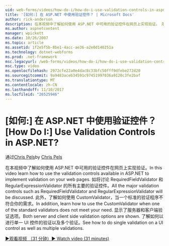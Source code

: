 ```yaml
---
uid: web-forms/videos/how-do-i/how-do-i-use-validation-controls-in-aspnet
title: '[如何:] 在 ASP.NET 中使用验证控件？ | Microsoft Docs'
author: rick-anderson
description: 在本视频中了解如何使用 ASP.NET 中可用的验证控件在网页上实现验证。 所有主要的验证控制如...
ms.author: aspnetcontent
manager: wpickett
ms.date: 10/26/2007
ms.topic: article
ms.assetid: 1f2e5f5b-8be1-4acc-ae36-a2e0d140251a
ms.technology: dotnet-webforms
ms.prod: .net-framework
msc.legacyurl: /web-forms/videos/how-do-i/how-do-i-use-validation-controls-in-aspnet
msc.type: video
ms.openlocfilehash: 2972cfe22a0e4dac8c33bfc50fff9dfebe272d20
ms.sourcegitcommit: 9a9483aceb34591c97451997036a9120c3fe2baf
ms.translationtype: MT
ms.contentlocale: zh-CN
ms.lasthandoff: 11/10/2017
ms.locfileid: "26525946"
---
```

<a name="how-do-i--use-validation-controls-in-aspnet"></a><span data-ttu-id="5e614-105">[如何:] 在 ASP.NET 中使用验证控件？</span><span class="sxs-lookup"><span data-stu-id="5e614-105">[How Do I:]  Use Validation Controls in ASP.NET?</span></span>
====================
<span data-ttu-id="5e614-106">通过[Chris Pels](https://twitter.com/chrispels)</span><span class="sxs-lookup"><span data-stu-id="5e614-106">by [Chris Pels](https://twitter.com/chrispels)</span></span>

<span data-ttu-id="5e614-107">在本视频中了解如何使用 ASP.NET 中可用的验证控件在网页上实现验证。</span><span class="sxs-lookup"><span data-stu-id="5e614-107">In this video learn how to use the validation controls available in ASP.NET to implement validation on your web pages.</span></span> <span data-ttu-id="5e614-108">如将讨论 RequiredFieldValidator 和 RegularExpressionValidator 的所有主要的验证控件。</span><span class="sxs-lookup"><span data-stu-id="5e614-108">All the major validation controls such as RequiredFieldValidator and RegularExpressionValidator will be discussed.</span></span> <span data-ttu-id="5e614-109">此外，了解如何使用 CustomValidator，当一个标准的验证程序不符合你的需求。</span><span class="sxs-lookup"><span data-stu-id="5e614-109">In addition, learn how to use the CustomValidator when one of the standard validators does not meet your need.</span></span> <span data-ttu-id="5e614-110">显示了服务器和客户端验证选项。</span><span class="sxs-lookup"><span data-stu-id="5e614-110">Both server and client side validation options are shown.</span></span> <span data-ttu-id="5e614-111">了解如何以进行单一 UI 控件的验证以及多个验证。</span><span class="sxs-lookup"><span data-stu-id="5e614-111">See how to do single validation on a UI control as well as multiple validations.</span></span>

[<span data-ttu-id="5e614-112">&#9654;观看视频 （31 分钟）</span><span class="sxs-lookup"><span data-stu-id="5e614-112">&#9654; Watch video (31 minutes)</span></span>](https://channel9.msdn.com/Blogs/ASP-NET-Site-Videos/how-do-i-use-validation-controls-in-aspnet)
